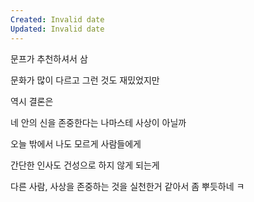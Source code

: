 ```yaml
---
Created: Invalid date
Updated: Invalid date
---
```

문프가 추천하셔서 삼

문화가 많이 다르고 그런 것도 재밌었지만

역시 결론은

네 안의 신을 존중한다는 나마스테 사상이 아닐까

오늘 밖에서 나도 모르게 사람들에게

간단한 인사도 건성으로 하지 않게 되는게

다른 사람, 사상을 존중하는 것을 실천한거 같아서 좀 뿌듯하네 ㅋ